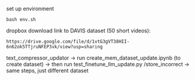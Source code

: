 set up environment
```
bash env.sh
```

dropbox download link to DAVIS dataset (50 short videos):
```
https://drive.google.com/file/d/1vtG3gVT38HII-6n62ok5TTjruNFEP3vk/view?usp=sharing
```


text_compressor_updator
    -> run create_mem_dataset_update.ipynb (to create dataset)
    -> then run test_finetune_llm_update.py
/store_incorrect
    -> same steps, just different dataset
